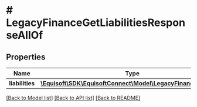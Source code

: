 # # LegacyFinanceGetLiabilitiesResponseAllOf

## Properties

Name | Type | Description | Notes
------------ | ------------- | ------------- | -------------
**liabilities** | [**\Equisoft\SDK\EquisoftConnect\Model\LegacyFinanceLiability[]**](LegacyFinanceLiability.md) |  | [optional]

[[Back to Model list]](../../README.md#models) [[Back to API list]](../../README.md#endpoints) [[Back to README]](../../README.md)
